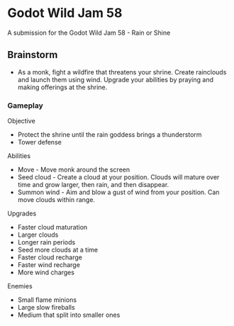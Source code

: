 # Godot Wild Jam 58

A submission for the Godot Wild Jam 58 - Rain or Shine

## Brainstorm

- As a monk, fight a wildfire that threatens your shrine. Create rainclouds and launch them using wind. Upgrade your abilities by praying and making offerings at the shrine.

### Gameplay

Objective
- Protect the shrine until the rain goddess brings a thunderstorm
- Tower defense

Abilities
- Move - Move monk around the screen
- Seed cloud - Create a cloud at your position. Clouds will mature over time and grow larger, then rain, and then disappear.
- Summon wind - Aim and blow a gust of wind from your position. Can move clouds within range.

Upgrades
- Faster cloud maturation
- Larger clouds
- Longer rain periods
- Seed more clouds at a time
- Faster cloud recharge
- Faster wind recharge
- More wind charges

Enemies
- Small flame minions
- Large slow fireballs
- Medium that split into smaller ones